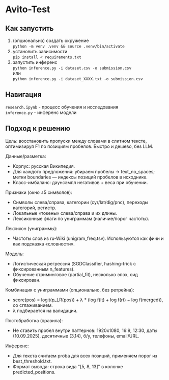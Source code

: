 # Avito-Test

## Как запустить

1) (опционально) создать окружение <br>
   ```python -m venv .venv && source .venv/bin/activate```
2) установить зависимости <br>
   ```pip install < requirements.txt```
3) запустить инференс <br>
   ```python inference.py -i dataset.csv -o submission.csv``` <br>
   или <br>
   ```python inference.py -i dataset_XXXX.txt -о submission.csv```


## Навигация

```research.ipynb``` - процесс обучения и исследования <br>
```inference.py``` - инференс модели


## Подход к решению

Цель: восстановить пропуски между словами в слитном тексте, оптимизируя F1 по позициям пробелов. Быстро и дешево, без LLM.

Данные/разметка:
- Корпус: русская Википедия.
- Для каждого предложения: убираем пробелы → text_no_spaces; метки boundaries — индексы позиций пробелов в исходнике.
- Класс-имбаланс: даунсэмпл негативов + веса при обучении.

Признаки (окно ±5 символов):
- Символы слева/справа, категории (cyr/lat/dig/pnc), переходы категорий, регистр.
- Локальные «токены» слева/справа и их длины.
- Лексиконные флаги по униграммам (наличие/порог частоты).

Лексикон (униграммы):
- Частоты слов из ru-Wiki (unigram_freq.tsv). Используются как фичи и как подсказка «словности».

Модель:
- Логистическая регрессия (SGDClassifier, hashing-trick с фиксированным n_features).
- Обучение стриминговое (partial_fit), несколько эпох, сид фиксирован.

Комбинация с униграммами (опционально, без ретрейна):
- score(pos) = logit(p_LR(pos)) + λ * (log f(lt) + log f(rt) − log f(merged)), со сглаживанием.
- λ подбирается на валидации.

Постобработка (правила):
- Не ставить пробел внутри паттернов: 1920x1080, 16:9, 12:30, даты (10.09.2025), десятичные (3,14), б/у, телефоны, email/URL.

Инференс:
- Для текста считаем proba для всех позиций, применяем порог из best_threshold.txt.
- Формат вывода: строка вида "[5, 8, 13]" в колонке predicted_positions.
